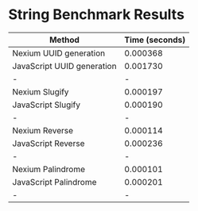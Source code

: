 # String Benchmark Results

| Method                     | Time (seconds) |
| -------------------------- | -------------- |
| Nexium UUID generation     | 0.000368       |
| JavaScript UUID generation | 0.001730       |
| -                          | -              |
| Nexium Slugify             | 0.000197       |
| JavaScript Slugify         | 0.000190       |
| -                          | -              |
| Nexium Reverse             | 0.000114       |
| JavaScript Reverse         | 0.000236       |
| -                          | -              |
| Nexium Palindrome          | 0.000101       |
| JavaScript Palindrome      | 0.000201       |
| -                          | -              |
